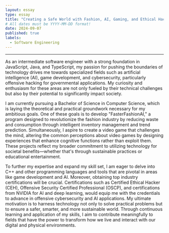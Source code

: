```yaml
---
layout: essay
type: essay
title: "Creating a Safe World with Fashion, AI, Gaming, and Ethical Hacking"
# All dates must be YYYY-MM-DD format!
date: 2024-09-07
published: true
labels:
  - Software Engineering
---
```

---
As an intermediate software engineer with a strong foundation in JavaScript, Java, and TypeScript, my passion for pushing the boundaries of technology drives me towards specialized fields such as artificial intelligence (AI), game development, and cybersecurity, particularly offensive hacking for governmental applications. My curiosity and enthusiasm for these areas are not only fueled by their technical challenges but also by their potential to significantly impact society.

I am currently pursuing a Bachelor of Science in Computer Science, which is laying the theoretical and practical groundwork necessary for my ambitious goals. One of these goals is to develop "FasterFashionAI," a program designed to revolutionize the fashion industry by reducing waste and consumption through intelligent inventory management and trend prediction. Simultaneously, I aspire to create a video game that challenges the mind, altering the common perceptions about video games by designing experiences that enhance cognitive functions rather than exploit them. These projects reflect my broader commitment to utilizing technology for societal benefits—whether that's through sustainable practices or educational entertainment.

To further my expertise and expand my skill set, I am eager to delve into C++ and other programming languages and tools that are pivotal in areas like game development and AI. Moreover, obtaining top industry certifications will be crucial. Certifications such as Certified Ethical Hacker (CEH), Offensive Security Certified Professional (OSCP), and certifications from NVIDIA for AI and deep learning, would equip me with the credentials to advance in offensive cybersecurity and AI applications. My ultimate motivation is to harness technology not only to solve practical problems but to ensure a safer, smarter, and more sustainable world. Through continuous learning and application of my skills, I aim to contribute meaningfully to fields that have the power to transform how we live and interact with our digital and physical environments.
